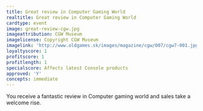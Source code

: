 ```yaml
---
title: Great review in Computer Gaming World
realtitle: Great review in Computer Gaming World
cardtype: event
image: great-review-cgw.jpg
imageattribution: CGW Museum
imagelicense: Copyright CGW Museum
imagelink: 'http://www.oldgames.sk/images/magazine/cgw/007/cgw7-001.jpg'
loyaltyscore: 1
profitscore: 1
profitlength: 1
specialscore: Affects latest Console products
approved: 'Y'
concepts: immediate
---
```


You receive a fantastic review in Computer gaming world and sales take a welcome rise.
